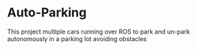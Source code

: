 Auto-Parking
============

This project multiple cars running over ROS to park and un-park autonomously in a parking lot avoiding obstacles
